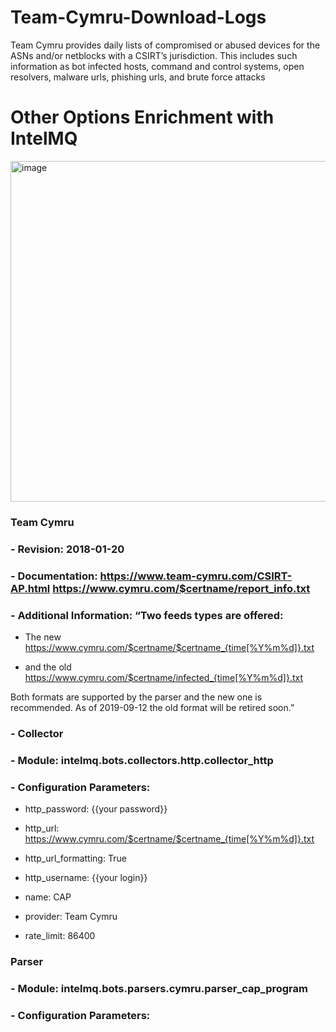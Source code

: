 # Team-Cymru-Download-Logs
Team Cymru provides daily lists of compromised or abused devices for the ASNs and/or netblocks with a CSIRT’s jurisdiction. This includes such information as bot infected hosts, command and control systems, open resolvers, malware urls, phishing urls, and brute force attacks


# Other Options Enrichment with IntelMQ

<img width="545" alt="image" src="https://user-images.githubusercontent.com/87453279/165119672-e879456a-1a9e-44e4-9069-05e4451739e6.png">


### Team Cymru

### - Revision: 2018-01-20

### - Documentation: https://www.team-cymru.com/CSIRT-AP.html https://www.cymru.com/$certname/report_info.txt

### - Additional Information: “Two feeds types are offered:

  * The new https://www.cymru.com/$certname/$certname_{time[%Y%m%d]}.txt

  * and the old https://www.cymru.com/$certname/infected_{time[%Y%m%d]}.txt

Both formats are supported by the parser and the new one is recommended. As of 2019-09-12 the old format will be retired soon.”

### - Collector

### - Module: intelmq.bots.collectors.http.collector_http

### - Configuration Parameters:
   * http_password: {{your password}}

   * http_url: https://www.cymru.com/$certname/$certname_{time[%Y%m%d]}.txt

   * http_url_formatting: True

   * http_username: {{your login}}

   * name: CAP

   * provider: Team Cymru

   * rate_limit: 86400

### Parser

### - Module: intelmq.bots.parsers.cymru.parser_cap_program

### - Configuration Parameters:
